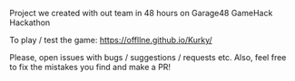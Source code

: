 Project we created with out team in 48 hours on Garage48 GameHack Hackathon

To play / test the game:
  https://offllne.github.io/Kurky/

Please, open issues with bugs / suggestions / requests etc.
Also, feel free to fix the mistakes you find and make a PR!
